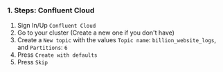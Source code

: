 ### 1. Steps: Confluent Cloud

1. Sign In/Up `Confluent Cloud`
2. Go to your cluster (Create a new one if you don't have)
3. Create a `New topic` with the values `Topic name`: `billion_website_logs`, and `Partitions`: `6`
4. Press `Create with defaults`
5. Press `Skip`
